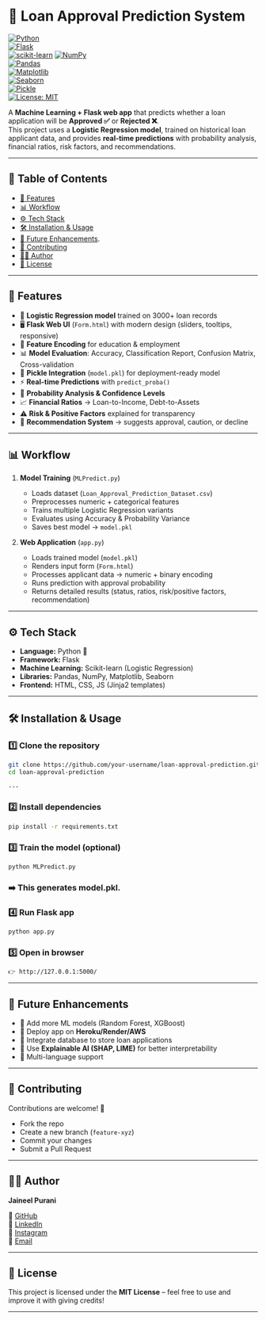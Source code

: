 # 🏦 Loan Approval Prediction System  

[![Python](https://img.shields.io/badge/Python-3.10%2B-blue)](https://www.python.org/)  
[![Flask](https://img.shields.io/badge/Flask-3.1-lightgrey)](https://flask.palletsprojects.com/)  
[![scikit-learn](https://img.shields.io/badge/Scikit--Learn-1.6-orange)](https://scikit-learn.org/) 
[![NumPy](https://img.shields.io/badge/NumPy-1.25-blueviolet)](https://numpy.org/)  
[![Pandas](https://img.shields.io/badge/Pandas-2.1-lightblue)](https://pandas.pydata.org/)  
[![Matplotlib](https://img.shields.io/badge/Matplotlib-3.8-red)](https://matplotlib.org/)  
[![Seaborn](https://img.shields.io/badge/Seaborn-0.12-blue)](https://seaborn.pydata.org/)  
[![Pickle](https://img.shields.io/badge/Pickle-Built-in-lightgrey)](https://docs.python.org/3/library/pickle.html)  
[![License: MIT](https://img.shields.io/badge/License-MIT-green.svg)](LICENSE)


A **Machine Learning + Flask web app** that predicts whether a loan application will be **Approved ✅** or **Rejected ❌**.  
This project uses a **Logistic Regression model**, trained on historical loan applicant data, and provides **real-time predictions** with probability analysis, financial ratios, risk factors, and recommendations.  

---

## 📌 Table of Contents  
- [🚀 Features](#-features)  
- [📊 Workflow](#-workflow)  
- [⚙️ Tech Stack](#️-tech-stack)  
- [🛠️ Installation & Usage](#️-installation--usage)   
- [📌 Future Enhancements](#-Future-Enhancements).  
- [🤝 Contributing](#-contributing)  
- [👨‍💻 Author](#-author)  
- [📜 License](#-license)  

---

## 🚀 Features  

- 📂 **Logistic Regression model** trained on 3000+ loan records  
- 🖥️ **Flask Web UI** (`Form.html`) with modern design (sliders, tooltips, responsive)  
- 🔄 **Feature Encoding** for education & employment  
- 📊 **Model Evaluation**: Accuracy, Classification Report, Confusion Matrix, Cross-validation  
- 💾 **Pickle Integration** (`model.pkl`) for deployment-ready model  
- ⚡ **Real-time Predictions** with `predict_proba()`  
- 🧮 **Probability Analysis & Confidence Levels**  
- 📈 **Financial Ratios** → Loan-to-Income, Debt-to-Assets  
- ⚠️ **Risk & Positive Factors** explained for transparency  
- 🎯 **Recommendation System** → suggests approval, caution, or decline  

---

## 📊 Workflow  

1. **Model Training** (`MLPredict.py`)  
   - Loads dataset (`Loan_Approval_Prediction_Dataset.csv`)  
   - Preprocesses numeric + categorical features  
   - Trains multiple Logistic Regression variants  
   - Evaluates using Accuracy & Probability Variance  
   - Saves best model → `model.pkl`  

2. **Web Application** (`app.py`)  
   - Loads trained model (`model.pkl`)  
   - Renders input form (`Form.html`)  
   - Processes applicant data → numeric + binary encoding  
   - Runs prediction with approval probability  
   - Returns detailed results (status, ratios, risk/positive factors, recommendation)  

---

## ⚙️ Tech Stack  

- **Language:** Python 🐍  
- **Framework:** Flask  
- **Machine Learning:** Scikit-learn (Logistic Regression)  
- **Libraries:** Pandas, NumPy, Matplotlib, Seaborn  
- **Frontend:** HTML, CSS, JS (Jinja2 templates)  

---

## 🛠️ Installation & Usage  

### 1️⃣ Clone the repository  
```bash
git clone https://github.com/your-username/loan-approval-prediction.git
cd loan-approval-prediction

---
```

### 2️⃣ Install dependencies
```bash
pip install -r requirements.txt
```

### 3️⃣ Train the model (optional)
```bash
python MLPredict.py
```

### ➡️ This generates model.pkl.

### 4️⃣ Run Flask app
```bash
python app.py
```

### 5️⃣ Open in browser
```bash
👉 http://127.0.0.1:5000/
```

---

## 📌 Future Enhancements  

- 🔹 Add more ML models (Random Forest, XGBoost)  
- 🔹 Deploy app on **Heroku/Render/AWS**  
- 🔹 Integrate database to store loan applications  
- 🔹 Use **Explainable AI (SHAP, LIME)** for better interpretability  
- 🔹 Multi-language support  

---

## 🤝 Contributing  

Contributions are welcome! 🎉  
- Fork the repo  
- Create a new branch (`feature-xyz`)  
- Commit your changes  
- Submit a Pull Request  

---

## 👨‍💻 Author  

**Jaineel Purani**  

📌 [GitHub](https://github.com/jaineel555)  
📌 [LinkedIn](https://www.linkedin.com/in/jaineel-purani-9a128120b/)  
📌 [Instagram](https://www.instagram.com/jaineel_purani__555/)  
📌 [Email](mailto:jaineelpurani555@gmail.com)  

---

## 📜 License  

This project is licensed under the **MIT License** – feel free to use and improve it with giving credits!  

---
